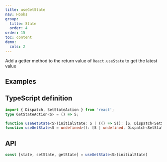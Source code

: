 ```yaml
---
title: useGetState
nav: Hooks
group:
  title: State
  order: 4
order: 15
toc: content
demo:
  cols: 2
---
```


Add a getter method to the return value of `React.useState` to get the latest value

## Examples

<code src="./demo/demo1.tsx"></code>

## TypeScript definition

```typescript
import { Dispatch, SetStateAction } from 'react';
type GetStateAction<S> = () => S;

function useGetState<S>(initialState: S | (() => S)): [S, Dispatch<SetStateAction<S>>, GetStateAction<S>];
function useGetState<S = undefined>(): [S | undefined, Dispatch<SetStateAction<S | undefined>>, GetStateAction<S | undefined>];
```

## API

```typescript
const [state, setState, getState] = useGetState<S>(initialState)
```
